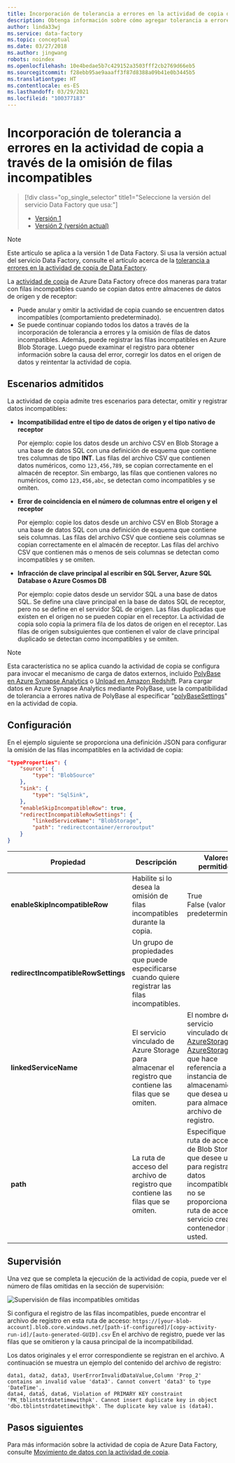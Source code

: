 ```yaml
---
title: Incorporación de tolerancia a errores en la actividad de copia de Azure Data Factory a través de la omisión de filas incompatibles
description: Obtenga información sobre cómo agregar tolerancia a errores en la actividad de copia de Azure Data Factory a través de la omisión de filas incompatibles durante la copia
author: linda33wj
ms.service: data-factory
ms.topic: conceptual
ms.date: 03/27/2018
ms.author: jingwang
robots: noindex
ms.openlocfilehash: 10e4bedae5b7c429152a3503fff2cb2769d66eb5
ms.sourcegitcommit: f28ebb95ae9aaaff3f87d8388a09b41e0b3445b5
ms.translationtype: HT
ms.contentlocale: es-ES
ms.lasthandoff: 03/29/2021
ms.locfileid: "100377183"
---
```

# <a name="add-fault-tolerance-in-copy-activity-by-skipping-incompatible-rows"></a>Incorporación de tolerancia a errores en la actividad de copia a través de la omisión de filas incompatibles

> [!div class="op_single_selector" title1="Seleccione la versión del servicio Data Factory que usa:"]
> * [Versión 1](data-factory-copy-activity-fault-tolerance.md)
> * [Versión 2 (versión actual)](../copy-activity-fault-tolerance.md)

> [!NOTE]
> Este artículo se aplica a la versión 1 de Data Factory. Si usa la versión actual del servicio Data Factory, consulte el artículo acerca de la [tolerancia a errores en la actividad de copia de Data Factory](../copy-activity-fault-tolerance.md).

La [actividad de copia](data-factory-data-movement-activities.md) de Azure Data Factory ofrece dos maneras para tratar con filas incompatibles cuando se copian datos entre almacenes de datos de origen y de receptor:

- Puede anular y omitir la actividad de copia cuando se encuentren datos incompatibles (comportamiento predeterminado).
- Se puede continuar copiando todos los datos a través de la incorporación de tolerancia a errores y la omisión de filas de datos incompatibles. Además, puede registrar las filas incompatibles en Azure Blob Storage. Luego puede examinar el registro para obtener información sobre la causa del error, corregir los datos en el origen de datos y reintentar la actividad de copia.

## <a name="supported-scenarios"></a>Escenarios admitidos
La actividad de copia admite tres escenarios para detectar, omitir y registrar datos incompatibles:

- **Incompatibilidad entre el tipo de datos de origen y el tipo nativo de receptor**

    Por ejemplo: copie los datos desde un archivo CSV en Blob Storage a una base de datos SQL con una definición de esquema que contiene tres columnas de tipo **INT**. Las filas del archivo CSV que contienen datos numéricos, como `123,456,789`, se copian correctamente en el almacén de receptor. Sin embargo, las filas que contienen valores no numéricos, como `123,456,abc`, se detectan como incompatibles y se omiten.

- **Error de coincidencia en el número de columnas entre el origen y el receptor**

    Por ejemplo: copie los datos desde un archivo CSV en Blob Storage a una base de datos SQL con una definición de esquema que contiene seis columnas. Las filas del archivo CSV que contiene seis columnas se copian correctamente en el almacén de receptor. Las filas del archivo CSV que contienen más o menos de seis columnas se detectan como incompatibles y se omiten.

- **Infracción de clave principal al escribir en SQL Server, Azure SQL Database o Azure Cosmos DB**

    Por ejemplo: copie datos desde un servidor SQL a una base de datos SQL. Se define una clave principal en la base de datos SQL de receptor, pero no se define en el servidor SQL de origen. Las filas duplicadas que existen en el origen no se pueden copiar en el receptor. La actividad de copia solo copia la primera fila de los datos de origen en el receptor. Las filas de origen subsiguientes que contienen el valor de clave principal duplicado se detectan como incompatibles y se omiten.

>[!NOTE]
>Esta característica no se aplica cuando la actividad de copia se configura para invocar el mecanismo de carga de datos externos, incluido [PolyBase en Azure Synapse Analytics](data-factory-azure-sql-data-warehouse-connector.md#use-polybase-to-load-data-into-azure-synapse-analytics) o [Unload en Amazon Redshift](data-factory-amazon-redshift-connector.md#use-unload-to-copy-data-from-amazon-redshift). Para cargar datos en Azure Synapse Analytics mediante PolyBase, use la compatibilidad de tolerancia a errores nativa de PolyBase al especificar "[polyBaseSettings](data-factory-azure-sql-data-warehouse-connector.md#sqldwsink)" en la actividad de copia.

## <a name="configuration"></a>Configuración
En el ejemplo siguiente se proporciona una definición JSON para configurar la omisión de las filas incompatibles en la actividad de copia:

```json
"typeProperties": {
    "source": {
        "type": "BlobSource"
    },
    "sink": {
        "type": "SqlSink",
    },
    "enableSkipIncompatibleRow": true,
    "redirectIncompatibleRowSettings": {
        "linkedServiceName": "BlobStorage",
        "path": "redirectcontainer/erroroutput"
    }
}
```

| Propiedad | Descripción | Valores permitidos | Obligatorio |
| --- | --- | --- | --- |
| **enableSkipIncompatibleRow** | Habilite si lo desea la omisión de filas incompatibles durante la copia. | True<br/>False (valor predeterminado) | No |
| **redirectIncompatibleRowSettings** | Un grupo de propiedades que puede especificarse cuando quiere registrar las filas incompatibles. | &nbsp; | No |
| **linkedServiceName** | El servicio vinculado de Azure Storage para almacenar el registro que contiene las filas que se omiten. | El nombre de un servicio vinculado de [AzureStorage](data-factory-azure-blob-connector.md#azure-storage-linked-service) o [AzureStorageSas](data-factory-azure-blob-connector.md#azure-storage-sas-linked-service), que hace referencia a la instancia de almacenamiento que desea usar para almacenar el archivo de registro. | No |
| **path** | La ruta de acceso del archivo de registro que contiene las filas que se omiten. | Especifique la ruta de acceso de Blob Storage que desee usar para registrar los datos incompatibles. Si no se proporciona una ruta de acceso, el servicio creará un contenedor para usted. | No |

## <a name="monitoring"></a>Supervisión
Una vez que se completa la ejecución de la actividad de copia, puede ver el número de filas omitidas en la sección de supervisión:

![Supervisión de filas incompatibles omitidas](./media/data-factory-copy-activity-fault-tolerance/skip-incompatible-rows-monitoring.png)

Si configura el registro de las filas incompatibles, puede encontrar el archivo de registro en esta ruta de acceso: `https://[your-blob-account].blob.core.windows.net/[path-if-configured]/[copy-activity-run-id]/[auto-generated-GUID].csv` En el archivo de registro, puede ver las filas que se omitieron y la causa principal de la incompatibilidad.

Los datos originales y el error correspondiente se registran en el archivo. A continuación se muestra un ejemplo del contenido del archivo de registro:
```
data1, data2, data3, UserErrorInvalidDataValue,Column 'Prop_2' contains an invalid value 'data3'. Cannot convert 'data3' to type 'DateTime'.,
data4, data5, data6, Violation of PRIMARY KEY constraint 'PK_tblintstrdatetimewithpk'. Cannot insert duplicate key in object 'dbo.tblintstrdatetimewithpk'. The duplicate key value is (data4).
```

## <a name="next-steps"></a>Pasos siguientes
Para más información sobre la actividad de copia de Azure Data Factory, consulte [Movimiento de datos con la actividad de copia](data-factory-data-movement-activities.md).
